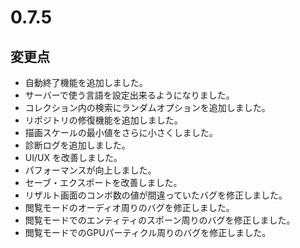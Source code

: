 # 0.7.5

## 変更点

- 自動終了機能を追加しました。
- サーバーで使う言語を設定出来るようになりました。
- コレクション内の検索にランダムオプションを追加しました。
- リポジトリの修復機能を追加しました。
- 描画スケールの最小値をさらに小さくしました。
- 診断ログを追加しました。
- UI/UX を改善しました。
- パフォーマンスが向上しました。
- セーブ・エクスポートを改善しました。
- リザルト画面のコンボ数の値が間違っていたバグを修正しました。
- 閲覧モードのオーディオ周りのバグを修正しました。
- 閲覧モードでのエンティティのスポーン周りのバグを修正しました。
- 閲覧モードでのGPUパーティクル周りのバグを修正しました。
